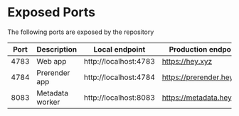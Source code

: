 # Exposed Ports

The following ports are exposed by the repository

| Port | Description     | Local endpoint        | Production endpoint       |
| ---- | --------------- | --------------------- | ------------------------- |
| 4783 | Web app         | http://localhost:4783 | https://hey.xyz           |
| 4784 | Prerender app   | http://localhost:4784 | https://prerender.hey.xyz |
| 8083 | Metadata worker | http://localhost:8083 | https://metadata.hey.xyz  |
